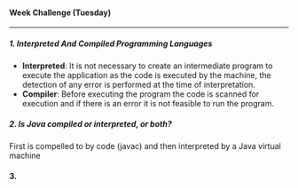#### Week Challenge (Tuesday)

---

##### 1. Interpreted And Compiled Programming Languages

- <strong>Interpreted</strong>: It is not necessary to create an intermediate program to execute the application as the code is executed by the machine, the detection of any error is performed at the time of interpretation.
- <strong>Compiler</strong>: Before executing the program the code is scanned for execution and if there is an error it is not feasible to run the program.

##### 2. Is Java compiled or interpreted, or both?

First is compelled to by code (javac) and then interpreted by a Java virtual machine

#### 3.
